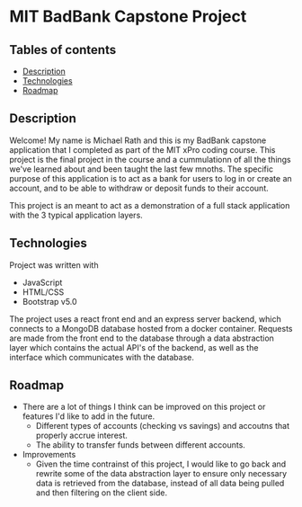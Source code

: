 # MIT BadBank Capstone Project

## Tables of contents
* [Description](#description)
* [Technologies](#technologies)
* [Roadmap](#roadmap)

## Description
Welcome! My name is Michael Rath and this is my BadBank capstone application that I completed as part of the MIT xPro coding course. This project is the final project in the course and a cummulationn of all the things we've learned about and been taught the last few mnoths. The specific purpose of this application is to act as a bank for users to log in or create an account, and to be able to withdraw or deposit funds to their account.

This project is an meant to act as a demonstration of a full stack application with the 3 typical application layers.

## Technologies
Project was written with
* JavaScript
* HTML/CSS
* Bootstrap v5.0

The project uses a react front end and an express server backend, which connects to a MongoDB database hosted from a docker container. Requests are made from the front end to the database through a data abstraction layer which contains the actual API's of the backend, as well as the interface which communicates with the database.

## Roadmap
* There are a lot of things I think can be improved on this project or features I'd like to add in the future.
  - Different types of accounts (checking vs savings) and accoutns that properly accrue interest.
  - The ability to transfer funds between different accounts.
* Improvements
  - Given the time contrainst of this project, I would like to go back and rewrite some of the data abstraction layer to ensure only necessary data is retrieved from the database, instead of   all data being pulled and then filtering on the client side.
